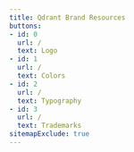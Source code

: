 ```yaml
---
title: Qdrant Brand Resources
buttons:
- id: 0
  url: /
  text: Logo
- id: 1
  url: /
  text: Colors
- id: 2
  url: /
  text: Typography
- id: 3
  url: /
  text: Trademarks
sitemapExclude: true
---
```


